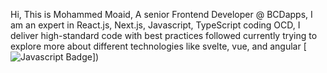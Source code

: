 Hi, This is Mohammed Moaid, 
A senior Frontend Developer @ BCDapps,
I am an expert in React.js, Next.js, Javascript, TypeScript
coding OCD, I deliver high-standard code with best practices followed
currently trying to explore more about different technologies like svelte, vue, and angular
[![Javascript Badge](https://img.shields.io/badge/-jlim-blue?style=flat&logo=Linkedin&logoColor=white)])
